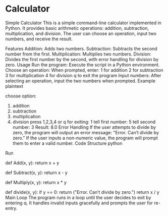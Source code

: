 # Calculator
Simple Calculator
This is a simple command-line calculator implemented in Python. It provides basic arithmetic operations: addition, subtraction, multiplication, and division. The user can choose an operation, input two numbers, and receive the result.

Features
Addition: Adds two numbers.
Subtraction: Subtracts the second number from the first.
Multiplication: Multiplies two numbers.
Division: Divides the first number by the second, with error handling for division by zero.
Usage
Run the program: Execute the script in a Python environment.
Choose an operation: When prompted, enter:
1 for addition
2 for subtraction
3 for multiplication
4 for division
q to exit the program
Input numbers: After selecting an operation, input the two numbers when prompted.
Example
plaintext

choose option:
1. addition
2. subtraction
3. multiplication
4. division
press 1,2,3,4 or q for exiting: 1
tell first number: 5
tell second number: 3
Result: 8.0
Error Handling
If the user attempts to divide by zero, the program will output an error message: "Error. Can’t divide by zero."
If the user inputs a non-numeric value, the program will prompt them to enter a valid number.
Code Structure
python

Run

def Add(x, y):
    return x + y

def Subtract(x, y):
    return x - y

def Multiply(x, y):
    return x * y

def divide(x, y):
    if y == 0:
        return ("Error. Can’t divide by zero.")
    return x / y
Main Loop
The program runs in a loop until the user decides to exit by entering q. It handles invalid inputs gracefully and prompts the user for re-entry.
